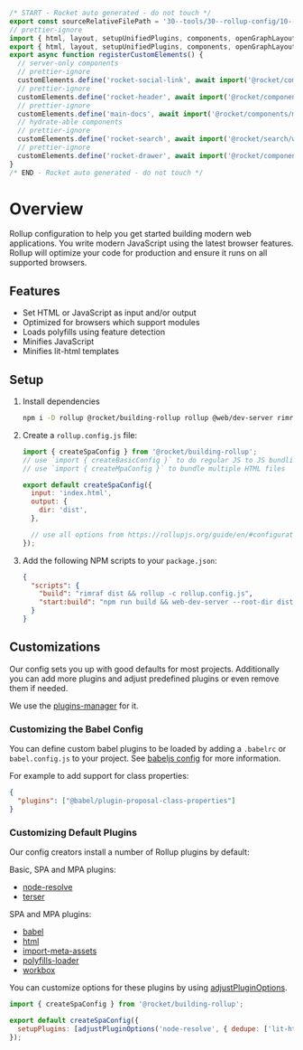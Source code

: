```js server
/* START - Rocket auto generated - do not touch */
export const sourceRelativeFilePath = '30--tools/30--rollup-config/10--overview.rocket.md';
// prettier-ignore
import { html, layout, setupUnifiedPlugins, components, openGraphLayout } from '../../recursive.data.js';
export { html, layout, setupUnifiedPlugins, components, openGraphLayout };
export async function registerCustomElements() {
  // server-only components
  // prettier-ignore
  customElements.define('rocket-social-link', await import('@rocket/components/social-link.js').then(m => m.RocketSocialLink));
  // prettier-ignore
  customElements.define('rocket-header', await import('@rocket/components/header.js').then(m => m.RocketHeader));
  // prettier-ignore
  customElements.define('main-docs', await import('@rocket/components/main-docs.js').then(m => m.MainDocs));
  // hydrate-able components
  // prettier-ignore
  customElements.define('rocket-search', await import('@rocket/search/web').then(m => m.RocketSearch));
  // prettier-ignore
  customElements.define('rocket-drawer', await import('@rocket/components/drawer.js').then(m => m.RocketDrawer));
}
/* END - Rocket auto generated - do not touch */
```

# Overview

Rollup configuration to help you get started building modern web applications.
You write modern JavaScript using the latest browser features. Rollup will optimize your code for production and ensure it runs on all supported browsers.

## Features

- Set HTML or JavaScript as input and/or output
- Optimized for browsers which support modules
- Loads polyfills using feature detection
- Minifies JavaScript
- Minifies lit-html templates

## Setup

1. Install dependencies

   ```bash
   npm i -D rollup @rocket/building-rollup rollup @web/dev-server rimraf
   ```

2. Create a `rollup.config.js` file:

   ```js
   import { createSpaConfig } from '@rocket/building-rollup';
   // use `import { createBasicConfig }` to do regular JS to JS bundling
   // use `import { createMpaConfig }` to bundle multiple HTML files

   export default createSpaConfig({
     input: 'index.html',
     output: {
       dir: 'dist',
     },

     // use all options from https://rollupjs.org/guide/en/#configuration-files
   });
   ```

3. Add the following NPM scripts to your `package.json`:

   ```json
   {
     "scripts": {
       "build": "rimraf dist && rollup -c rollup.config.js",
       "start:build": "npm run build && web-dev-server --root-dir dist --app-index index.html --open"
     }
   }
   ```

## Customizations

Our config sets you up with good defaults for most projects. Additionally you can add more plugins and adjust predefined plugins or even remove them if needed.

We use the [plugins-manager](./plugins-manager.md) for it.

### Customizing the Babel Config

You can define custom babel plugins to be loaded by adding a `.babelrc` or `babel.config.js` to your project. See [babeljs config](https://babeljs.io/docs/en/configuration) for more information.

For example to add support for class properties:

```json
{
  "plugins": ["@babel/plugin-proposal-class-properties"]
}
```

### Customizing Default Plugins

Our config creators install a number of Rollup plugins by default:

Basic, SPA and MPA plugins:

- [node-resolve](https://github.com/rollup/plugins/tree/master/packages/node-resolve#readme)
- [terser](https://github.com/TrySound/rollup-plugin-terser#readme)

SPA and MPA plugins:

- [babel](https://github.com/rollup/plugins/tree/master/packages/babel#readme)
- [html](https://modern-web.dev/docs/building/rollup-plugin-html/)
- [import-meta-assets](https://modern-web.dev/docs/building/rollup-plugin-import-meta-assets/)
- [polyfills-loader](https://modern-web.dev/docs/building/rollup-plugin-polyfills-loader/)
- [workbox](https://www.npmjs.com/package/rollup-plugin-workbox)

You can customize options for these plugins by using [adjustPluginOptions](./plugins-manager.md#adjusting-plugin-options).

```js
import { createSpaConfig } from '@rocket/building-rollup';

export default createSpaConfig({
  setupPlugins: [adjustPluginOptions('node-resolve', { dedupe: ['lit-html'] })],
});
```
